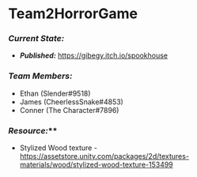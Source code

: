 # Team2HorrorGame

### *Current State:*
* ***Published:*** https://gibegy.itch.io/spookhouse

### *Team Members:*
* Ethan (Slender#9518)
* James (CheerlessSnake#4853)
* Conner (The Character#7896)

### *Resource:***
* Stylized Wood texture - https://assetstore.unity.com/packages/2d/textures-materials/wood/stylized-wood-texture-153499
